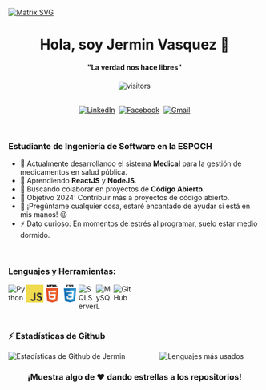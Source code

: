 [![Matrix SVG](https://raw.githubusercontent.com/rodrigograca31/rodrigograca31/master/matrix.svg)](https://www.youtube.com/watch?v=SDkAGkd4NLc) 

<h1 align="center"><b>Hola, soy Jermin Vasquez 👋</b></h1>

<h4 align="center"><b>"La verdad nos hace libres"</b></h4>


<p align="center">
    <img align="center" alt="visitors" src="https://counter6.optistats.ovh/private/contadorvisitasgratis.php?c=s7e495rqp76efxl1uatrx1j8q63lxn2d" />
</p>


<p align="center">
  <br>
  <a href="https://github.com/Jermin13" target="_blank"><img src="https://img.shields.io/badge/linkedin-%230077B5.svg?&style=for-the-badge&logo=linkedin&logoColor=white" alt="LinkedIn" /></a>&nbsp;
  <a href="https://www.facebook.com/shadin.jermin" target="_blank"><img src="https://img.shields.io/badge/facebook-%231877F2.svg?&style=for-the-badge&logo=facebook&logoColor=white" alt="Facebook" /></a>&nbsp;
  <a href="mailto:jerminshadin@gmail.com"><img src="https://img.shields.io/badge/gmail-%23D14836.svg?&style=for-the-badge&logo=gmail&logoColor=white" alt="Gmail" /></a>
</p>

<br>

### Estudiante de Ingeniería de Software en la ESPOCH

- 🔭 Actualmente desarrollando el sistema **Medical** para la gestión de medicamentos en salud pública.
- 🌱 Aprendiendo **ReactJS** y **NodeJS**.
- 👯 Buscando colaborar en proyectos de **Código Abierto**.
- 🥅 Objetivo 2024: Contribuir más a proyectos de código abierto.
- 💬 ¡Pregúntame cualquier cosa, estaré encantado de ayudar si está en mis manos! 😉
- ⚡ Dato curioso: En momentos de estrés al programar, suelo estar medio dormido.

<br>

### Lenguajes y Herramientas:

<img align="left" alt="Python" width="35px" src="https://www.svgrepo.com/show/376344/python.svg" />

<img align="left" alt="JavaScript" width="35px" src="https://raw.githubusercontent.com/github/explore/80688e429a7d4ef2fca1e82350fe8e3517d3494d/topics/javascript/javascript.png" />
<img align="left" alt="HTML5" width="35px" src="https://raw.githubusercontent.com/github/explore/80688e429a7d4ef2fca1e82350fe8e3517d3494d/topics/html/html.png" />
<img align="left" alt="CSS3" width="35px" src="https://raw.githubusercontent.com/github/explore/80688e429a7d4ef2fca1e82350fe8e3517d3494d/topics/css/css.png" />


<img align="left" alt="SQLServer" width="35px" src="https://img.icons8.com/?size=512&id=laYYF3dV0Iew&format=png" />
<img align="left" alt="MySQL" width="35px" src="https://img.icons8.com/?size=100&id=qGUfLiYi1bRN&format=png&color=000000" />
<img align="left" alt="GitHub" width="35px" src="https://img.icons8.com/?size=100&id=20675&format=png&color=000000" />

<br>
<br>
<br>
<br>

### :zap: Estadísticas de Github

<img align="left" src="https://github-readme-stats.sumanth-talluri.vercel.app/api?username=Jermin13&show_icons=true&title_color=fff&icon_color=79ff97&text_color=efefef&bg_color=24292e" alt="Estadísticas de Github de Jermin" width="60%">

<img src="https://github-readme-stats.sumanth-talluri.vercel.app/api/top-langs/?username=Jermin13&show_icons=true&hide_border=true&theme=radical" width="37%" alt="Lenguajes más usados">

<div align="center">
  <h3 align="center">¡Muestra algo de ❤️ dando estrellas a los repositorios!</h3>
</div>
